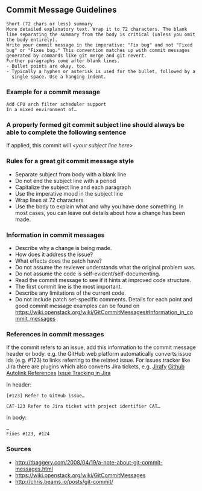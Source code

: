## Commit Message Guidelines
```
Short (72 chars or less) summary
More detailed explanatory text. Wrap it to 72 characters. The blank
line separating the summary from the body is critical (unless you omit
the body entirely).
Write your commit message in the imperative: "Fix bug" and not "Fixed
bug" or "Fixes bug." This convention matches up with commit messages
generated by commands like git merge and git revert.
Further paragraphs come after blank lines.
- Bullet points are okay, too.
- Typically a hyphen or asterisk is used for the bullet, followed by a
  single space. Use a hanging indent.
```
### Example for a commit message
```
Add CPU arch filter scheduler support
In a mixed environment of…
```
### A properly formed git commit subject line should always be able to complete the following sentence
If applied, this commit will *\<your subject line here\>*
### Rules for a great git commit message style
* Separate subject from body with a blank line
* Do not end the subject line with a period
* Capitalize the subject line and each paragraph
* Use the imperative mood in the subject line
* Wrap lines at 72 characters
* Use the body to explain what and why you have done something. In most cases, you can leave out details about how a change has been made.
### Information in commit messages
* Describe why a change is being made.
* How does it address the issue?
* What effects does the patch have?
* Do not assume the reviewer understands what the original problem was.
* Do not assume the code is self-evident/self-documenting.
* Read the commit message to see if it hints at improved code structure.
* The first commit line is the most important.
* Describe any limitations of the current code.
* Do not include patch set-specific comments.
Details for each point and good commit message examples can be found on https://wiki.openstack.org/wiki/GitCommitMessages#Information_in_commit_messages
### References in commit messages
If the commit refers to an issue, add this information to the commit message header or body. e.g. the GitHub web platform automatically converts issue ids (e.g. #123) to links referring to the related issue. For issues tracker like Jira there are plugins which also converts Jira tickets, e.g. [Jirafy](https://github.com/square/jirafy) [Github Autolink References](https://github.blog/2019-10-14-introducing-autolink-references/) [Issue Tracking in Jira](https://deviniti.com/blog/enterprise-software/issue-tracking-jira/)
    
In header:
```
[#123] Refer to GitHub issue…
```
```
CAT-123 Refer to Jira ticket with project identifier CAT…
```
In body:
```
…
Fixes #123, #124
```
### Sources
* http://tbaggery.com/2008/04/19/a-note-about-git-commit-messages.html
* https://wiki.openstack.org/wiki/GitCommitMessages
* http://chris.beams.io/posts/git-commit/